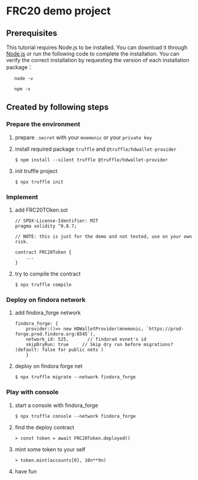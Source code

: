 # FRC20 demo project

## Prerequisites
 This tutorial requires Node.js to be installed. You can download it through [Node.js](https://nodejs.org/) or run the following code to complete the installation.
    You can verify the correct installation by requesting the version of each installation package：
```
   node -v
```
```
   npm -v
```

## Created by following steps
### Prepare the environment
1. prepare `.secret` with your `mnemonic` or your `private key`

1. install required package `truffle` and `@truffle/hdwallet-provider`
    ```
    $ npm install --silent truffle @truffle/hdwallet-provider
    ```

1. init truffle project

    ```
    $ npx truffle init
    ```


### Implement
1. add FRC20TOken.sol
    ```
    // SPDX-License-Identifier: MIT
    pragma solidity ^0.8.7;

    // NOTE: this is just for the demo and not tested, use on your own risk.

    contract FRC20Token {
        ...
    }
    ```

1. try to compile the contract
    ```
    $ npx truffle compile
    ```



### Deploy on findora network
1. add findora_forge network
    ```
    findora_forge: {
        provider:()=> new HDWalletProvider(mnemonic, `https://prod-forge.prod.findora.org:8545`),
        network_id: 525,       // findorad evnet's id
        skipDryRun: true     // Skip dry run before migrations? (default: false for public nets )
        }
    ```
1. deploy on findora forge net
    ```
    $ npx truffle migrate --network findora_forge
    ```


### Play with console
1. start a console with findora_forge
    ```
    $ npx truffle console --network findora_forge
    ```
1. find the deploy contract
    ```
    > const token = await FRC20Token.deployed()
    ```
1. mint some token to your self
    ```
    > token.mint(accounts[0], 10n**9n)
    ```
1. have fun